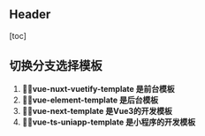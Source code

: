 ## Header

[toc]

## 切换分支选择模板

1. **🏋️‍♀️vue-nuxt-vuetify-template 是前台模板**
2. **🏋️‍♂️vue-element-template 是后台模板**
3. **🏋️‍♀️vue-next-template 是Vue3的开发模板**
4. **🏋️‍♂️vue-ts-uniapp-template 是小程序的开发模板**

